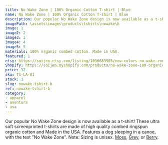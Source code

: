 ```yaml
---
title: No Wake Zone | 100% Organic Cotton T-shirt | Blue
name: No Wake Zone | 100% Organic Cotton T-shirt | Blue
description: Our popular No Wake Zone design is now available as a t-shirt! These ultra soft t-shirts are made of high quality combed ringspun organic cotton and Made in the USA. Features a dog sleeping in a canoe, with the text "No Wake Zone".
imagePath: \assets\images\products\tshirts\nowake\b
image: 1
image2: 2
image3: 3
image4: 4
image5: 5
materials: 100% organic combed cotton. Made in USA.
featured: 1
etsy: https://soijen.etsy.com/listing/1036683903/new-colors-no-wake-zone-100-organic?utm_source=Copy&utm_medium=ListingManager&utm_campaign=Share&utm_term=so.lmsm&share_time=1695261131537
Shopify: https://soijen.myshopify.com/products/no-wake-zone-100-organic-cotton-t-shirt
price: 32
sku: TS-LA-01
stock: 1
slug: nowake-tshirt-b
ref: nowake-tshirt-b
category:
- apparel
- aventura
- usa
---
```

Our popular No Wake Zone design is now available as a t-shirt! These ultra soft screenprinted t-shirts are made of high quality combed ringspun organic cotton and Made in the USA. Features a dog sleeping in a canoe, with the text "No Wake Zone". Note: Sizing is unisex. <a href="/products/nowake-tshirt-moss" title="No Wake Zone | 100% Organic Cotton T-shirt | Moss">Moss</a>, <a href="/products/nowake-tshirt-g" title="No Wake Zone | 100% Organic Cotton T-shirt | Grey">Grey</a>, or <a href="/products/nowake-tshirt-berry" title="No Wake Zone | 100% Organic Cotton T-shirt | Berry">Berry</a>.

